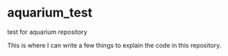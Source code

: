 # aquarium_test
test for aquarium repository


This is where I can write a few things to explain the code in this repository.
